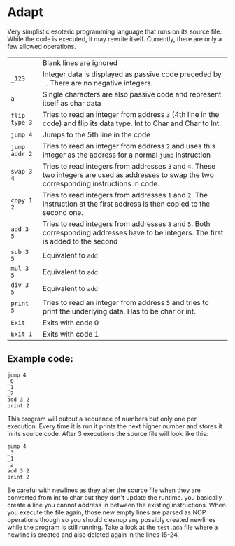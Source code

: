 # Adapt

Very simplistic esoteric programming language that runs on its source file. 
While the code is executed, it may rewrite itself. Currently, there are only a few allowed operations.

| | |
|---|---|
| | Blank lines are ignored |
| `_123` | Integer data is displayed as passive code preceded by `_`. There are no negative integers. |
| `a` | Single characters are also passive code and represent itself as char data |
| `flip type 3` | Tries to read an integer from address `3` (4th line in the code) and flip its data type. Int to Char and Char to Int. |
| `jump 4` | Jumps to the 5th line in the code |
| `jump addr 2` | Tries to read an integer from address `2` and uses this integer as the address for a normal `jump` instruction |
| `swap 3 4` | Tries to read integers from addresses `3` and `4`. These two integers are used as addresses to swap the two corresponding instructions in code. |
| `copy 1 2` | Tries to read integers from addresses `1` and `2`. The instruction at the first address is then copied to the second one. |
| `add 3 5` | Tries to read integers from addresses `3` and `5`. Both corresponding addresses have to be integers. The first is added to the second |
| `sub 3 5` | Equivalent to `add` |
| `mul 3 5` | Equivalent to `add` |
| `div 3 5` | Equivalent to `add` |
| `print 5` | Tries to read an integer from address `5` and tries to print the underlying data. Has to be char or int. |
| `Exit` | Exits with code 0 |
| `Exit 1` | Exits with code 1 |

## Example code:

```
jump 4
_0
_1
_2
add 3 2
print 2
```

This program will output a sequence of numbers but only one per execution. 
Every time it is run it prints the next higher number and stores it in its source code.
After 3 executions the source file will look like this:

```
jump 4
_3
_1
_2
add 3 2
print 2
```

Be careful with newlines as they alter the source file when they are converted from int to char but they don't update
the runtime. you basically create a line you cannot address in between the existing instructions. When you execute the
file again, those new empty lines are parsed as NOP operations though so you should cleanup any possibly created 
newlines while the program is still running. Take a look at the `test.ada` file where a newline is created and also 
deleted again in the lines 15-24.